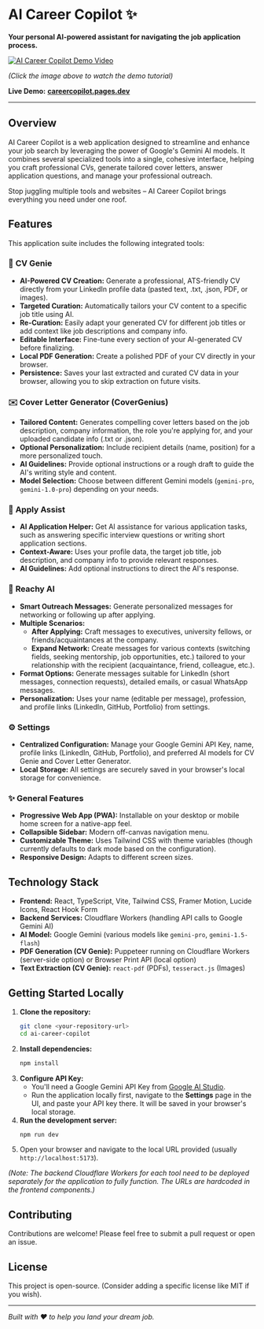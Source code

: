 # AI Career Copilot ✨

**Your personal AI-powered assistant for navigating the job application process.**

[![AI Career Copilot Demo Video](https://img.youtube.com/vi/ZC_RiRlVmg8/0.jpg)](https://www.youtube.com/watch?v=ZC_RiRlVmg8)

*(Click the image above to watch the demo tutorial)*

**Live Demo:** [**careercopilot.pages.dev**](https://careercopilot.pages.dev/)

---

## Overview

AI Career Copilot is a web application designed to streamline and enhance your job search by leveraging the power of Google's Gemini AI models. It combines several specialized tools into a single, cohesive interface, helping you craft professional CVs, generate tailored cover letters, answer application questions, and manage your professional outreach.

Stop juggling multiple tools and websites – AI Career Copilot brings everything you need under one roof.

## Features

This application suite includes the following integrated tools:

### 📄 **CV Genie**
* **AI-Powered CV Creation:** Generate a professional, ATS-friendly CV directly from your LinkedIn profile data (pasted text, .txt, .json, PDF, or images).
* **Targeted Curation:** Automatically tailors your CV content to a specific job title using AI.
* **Re-Curation:** Easily adapt your generated CV for different job titles or add context like job descriptions and company info.
* **Editable Interface:** Fine-tune every section of your AI-generated CV before finalizing.
* **Local PDF Generation:** Create a polished PDF of your CV directly in your browser.
* **Persistence:** Saves your last extracted and curated CV data in your browser, allowing you to skip extraction on future visits.

### ✉️ **Cover Letter Generator (CoverGenius)**
* **Tailored Content:** Generates compelling cover letters based on the job description, company information, the role you're applying for, and your uploaded candidate info (.txt or .json).
* **Optional Personalization:** Include recipient details (name, position) for a more personalized touch.
* **AI Guidelines:** Provide optional instructions or a rough draft to guide the AI's writing style and content.
* **Model Selection:** Choose between different Gemini models (`gemini-pro`, `gemini-1.0-pro`) depending on your needs.

### 📝 **Apply Assist**
* **AI Application Helper:** Get AI assistance for various application tasks, such as answering specific interview questions or writing short application sections.
* **Context-Aware:** Uses your profile data, the target job title, job description, and company info to provide relevant responses.
* **AI Guidelines:** Add optional instructions to direct the AI's response.

### 🤝 **Reachy AI**
* **Smart Outreach Messages:** Generate personalized messages for networking or following up after applying.
* **Multiple Scenarios:**
    * **After Applying:** Craft messages to executives, university fellows, or friends/acquaintances at the company.
    * **Expand Network:** Create messages for various contexts (switching fields, seeking mentorship, job opportunities, etc.) tailored to your relationship with the recipient (acquaintance, friend, colleague, etc.).
* **Format Options:** Generate messages suitable for LinkedIn (short messages, connection requests), detailed emails, or casual WhatsApp messages.
* **Personalization:** Uses your name (editable per message), profession, and profile links (LinkedIn, GitHub, Portfolio) from settings.

### ⚙️ **Settings**
* **Centralized Configuration:** Manage your Google Gemini API Key, name, profile links (LinkedIn, GitHub, Portfolio), and preferred AI models for CV Genie and Cover Letter Generator.
* **Local Storage:** All settings are securely saved in your browser's local storage for convenience.

### ✨ **General Features**
* **Progressive Web App (PWA):** Installable on your desktop or mobile home screen for a native-app feel.
* **Collapsible Sidebar:** Modern off-canvas navigation menu.
* **Customizable Theme:** Uses Tailwind CSS with theme variables (though currently defaults to dark mode based on the configuration).
* **Responsive Design:** Adapts to different screen sizes.

## Technology Stack

* **Frontend:** React, TypeScript, Vite, Tailwind CSS, Framer Motion, Lucide Icons, React Hook Form
* **Backend Services:** Cloudflare Workers (handling API calls to Google Gemini AI)
* **AI Model:** Google Gemini (various models like `gemini-pro`, `gemini-1.5-flash`)
* **PDF Generation (CV Genie):** Puppeteer running on Cloudflare Workers (server-side option) or Browser Print API (local option)
* **Text Extraction (CV Genie):** `react-pdf` (PDFs), `tesseract.js` (Images)

## Getting Started Locally

1.  **Clone the repository:**
    ```bash
    git clone <your-repository-url>
    cd ai-career-copilot
    ```
2.  **Install dependencies:**
    ```bash
    npm install
    ```
3.  **Configure API Key:**
    * You'll need a Google Gemini API Key from [Google AI Studio](https://aistudio.google.com/app/apikey).
    * Run the application locally first, navigate to the **Settings** page in the UI, and paste your API key there. It will be saved in your browser's local storage.
4.  **Run the development server:**
    ```bash
    npm run dev
    ```
5.  Open your browser and navigate to the local URL provided (usually `http://localhost:5173`).

*(Note: The backend Cloudflare Workers for each tool need to be deployed separately for the application to fully function. The URLs are hardcoded in the frontend components.)*

## Contributing

Contributions are welcome! Please feel free to submit a pull request or open an issue.

## License

This project is open-source. (Consider adding a specific license like MIT if you wish).

---

*Built with ❤️ to help you land your dream job.*
